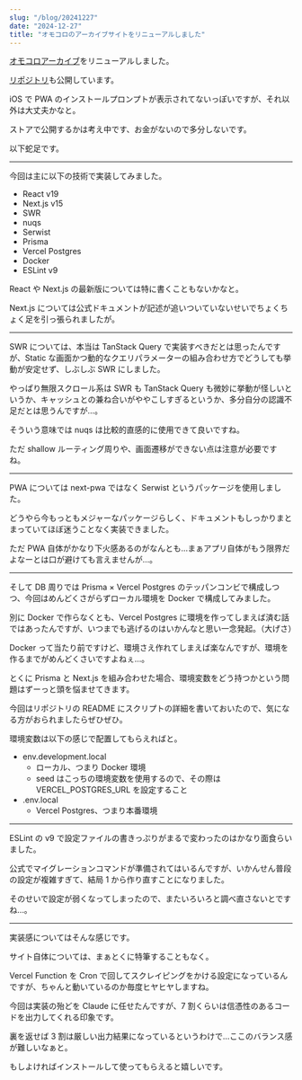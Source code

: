 ```yaml
---
slug: "/blog/20241227"
date: "2024-12-27"
title: "オモコロのアーカイブサイトをリニューアルしました"
---
```


[オモコロアーカイブ](https://omocoro-archive.kk-web.link/)をリニューアルしました。

[リポジトリ](https://github.com/piro0919/omocoro-archive2)も公開しています。

iOS で PWA のインストールプロンプトが表示されてないっぽいですが、それ以外は大丈夫かなと。

ストアで公開するかは考え中です、お金がないので多分しないです。

以下蛇足です。

---

今回は主に以下の技術で実装してみました。

- React v19
- Next.js v15
- SWR
- nuqs
- Serwist
- Prisma
- Vercel Postgres
- Docker
- ESLint v9

React や Next.js の最新版については特に書くこともないかなと。

Next.js については公式ドキュメントが記述が追いついていないせいでちょくちょく足を引っ張られましたが。

---

SWR については、本当は TanStack Query で実装すべきだとは思ったんですが、Static な画面かつ動的なクエリパラメーターの組み合わせ方でどうしても挙動が安定せず、しぶしぶ SWR にしました。

やっぱり無限スクロール系は SWR も TanStack Query も微妙に挙動が怪しいというか、キャッシュとの兼ね合いがややこしすぎるというか、多分自分の認識不足だとは思うんですが…。

そういう意味では nuqs は比較的直感的に使用できて良いですね。

ただ shallow ルーティング周りや、画面遷移ができない点は注意が必要ですね。

---

PWA については next-pwa ではなく Serwist というパッケージを使用しました。

どうやら今もっともメジャーなパッケージらしく、ドキュメントもしっかりまとまっていてほぼ迷うことなく実装できました。

ただ PWA 自体がかなり下火感あるのがなんとも…まぁアプリ自体がもう限界だよなーとは口が避けても言えませんが…。

---

そして DB 周りでは Prisma × Vercel Postgres のテッパンコンビで構成しつつ、今回はめんどくさがらずローカル環境を Docker で構成してみました。

別に Docker で作らなくとも、Vercel Postgres に環境を作ってしまえば済む話ではあったんですが、いつまでも逃げるのはいかんなと思い一念発起。（大げさ）

Docker って当たり前ですけど、環境さえ作れてしまえば楽なんですが、環境を作るまでがめんどくさいですよねぇ…。

とくに Prisma と Next.js を組み合わせた場合、環境変数をどう持つかという問題はずーっと頭を悩ませてきます。

今回はリポジトリの README にスクリプトの詳細を書いておいたので、気になる方がおられましたらぜひぜひ。

環境変数は以下の感じで配置してもらえればと。

- env.development.local
  - ローカル、つまり Docker 環境
  - seed はこっちの環境変数を使用するので、その際は VERCEL_POSTGRES_URL を設定すること
- .env.local
  - Vercel Postgres、つまり本番環境

---

ESLint の v9 で設定ファイルの書きっぷりがまるで変わったのはかなり面食らいました。

公式でマイグレーションコマンドが準備されてはいるんですが、いかんせん普段の設定が複雑すぎて、結局 1 から作り直すことになりました。

そのせいで設定が弱くなってしまったので、またいろいろと調べ直さないとですね…。

---

実装感についてはそんな感じです。

サイト自体については、まぁとくに特筆することもなく。

Vercel Function を Cron で回してスクレイピングをかける設定になっているんですが、ちゃんと動いているのか毎度ヒヤヒヤしますね。

今回は実装の殆どを Claude に任せたんですが、7 割くらいは信憑性のあるコードを出力してくれる印象です。

裏を返せば 3 割は厳しい出力結果になっているというわけで…ここのバランス感が難しいなぁと。

もしよければインストールして使ってもらえると嬉しいです。
